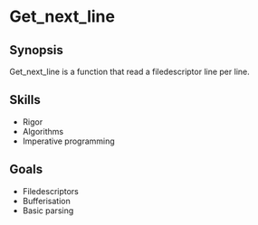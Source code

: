 # Get_next_line

## Synopsis
Get_next_line is a function that read a filedescriptor line per line.

## Skills
- Rigor
- Algorithms
- Imperative programming

## Goals
- Filedescriptors
- Bufferisation
- Basic parsing
